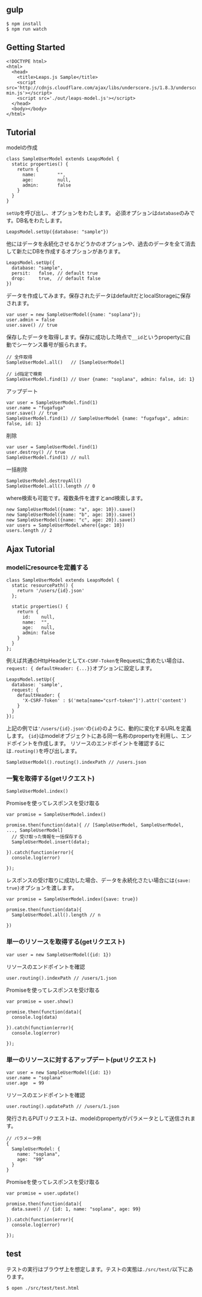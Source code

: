 ## gulp
```
$ npm install
$ npm run watch
```

## Getting Started

```
<!DOCTYPE html>
<html>
  <head>
    <title>Leaps.js Sample</title>
    <script src='http://cdnjs.cloudflare.com/ajax/libs/underscore.js/1.8.3/underscore-min.js'></script>
    <script src='./out/leaps-model.js'></script>
  </head>
  <body></body>
</html>
```

## Tutorial

modelの作成
```
class SampleUserModel extends LeapsModel {
  static properties() {
    return {
      name:        "",
      age:         null,
      admin:       false
    }
  }
}
```

`setUp`を呼び出し、オプションをわたします。
必須オプションは`database`のみです。DB名をわたします。
```
LeapsModel.setUp({database: "sample"})
```

他にはデータを永続化させるかどうかのオプションや、過去のデータを全て消去して新たにDBを作成するオプションがあります。
```
LeapsModel.setUp({
  database: "sample",
  persit:   false, // default true
  drop:     true,  // default false
})
```

データを作成してみます。保存されたデータはdefaultだとlocalStorageに保存されます。
```
var user = new SampleUserModel({name: "soplana"});
user.admin = false
user.save() // true
```

保存したデータを取得します。保存に成功した時点で`__id`というpropertyに自動でシーケンス番号が振られます。
```
// 全件取得
SampleUserModel.all()   // [SampleUserModel]

// id指定で検索
SampleUserModel.find(1) // User {name: "soplana", admin: false, id: 1}
```

アップデート
```
var user = SampleUserModel.find(1)
user.name = "fugafuga"
user.save() // true
SampleUserModel.find(1) // SampleUserModel {name: "fugafuga", admin: false, id: 1}
```

削除
```
var user = SampleUserModel.find(1)
user.destroy() // true
SampleUserModel.find(1) // null
```

一括削除
```
SampleUserModel.destroyAll()
SampleUserModel.all().length // 0
```

where検索も可能です。複数条件を渡すとand検索します。
```
new SampleUserModel({name: "a", age: 10}).save()
new SampleUserModel({name: "b", age: 10}).save()
new SampleUserModel({name: "c", age: 20}).save()
var users = SampleUserModel.where({age: 10})
users.length // 2
```

## Ajax Tutorial

### modelにresourceを定義する
```
class SampleUserModel extends LeapsModel {
  static resourcePath() {
    return '/users/{id}.json'
  };

  static properties() {
    return {
      id:    null,
      name:  "",
      age:   null,
      admin: false
    }
  }
};
```

例えば共通のHttpHeaderとして`X-CSRF-Token`をRequestに含めたい場合は、`request: { defaultHeader: {...}}`オプションに設定します。
```
LeapsModel.setUp({
  database: 'sample',
  request: {
    defaultHeader: {
      'X-CSRF-Token' : $('meta[name="csrf-token"]').attr('content')
    }
  }
});
```

上記の例では`'/users/{id}.json'`の`{id}`のように、動的に変化するURLを定義します。
`{id}`はmodelオブジェクトにある同一名称のpropertyを利用し、エンドポイントを作成します。
リソースのエンドポイントを確認するには`.routing()`を呼び出します。

```
SampleUserModel().routing().indexPath // /users.json
```

### 一覧を取得する(getリクエスト)
```
SampleUserModel.index()
```

Promiseを使ってレスポンスを受け取る
```
var promise = SampleUserModel.index()

promise.then(function(data){ // [SampleUserModel, SampleUserModel, ..., SampleUserModel]
  // 受け取った情報を一括保存する
  SampleUserModel.insert(data);

}).catch(function(error){
  console.log(error)

});
```

レスポンスの受け取りに成功した場合、データを永続化さたい場合には`{save: true}`オプションを渡します。
```
var promise = SampleUserModel.index({save: true})

promise.then(function(data){
  SampleUserModel.all().length // n

})
```

### 単一のリソースを取得する(getリクエスト)
```
var user = new SampleUserModel({id: 1})
```

リソースのエンドポイントを確認
```
user.routing().indexPath // /users/1.json
```

Promiseを使ってレスポンスを受け取る
```
var promise = user.show()

promise.then(function(data){
  console.log(data)

}).catch(function(error){
  console.log(error)

});
```

### 単一のリソースに対するアップデート(putリクエスト)
```
var user = new SampleUserModel({id: 1})
user.name = "soplana"
user.age  = 99
```

リソースのエンドポイントを確認
```
user.routing().updatePath // /users/1.json
```

発行されるPUTリクエストは、modelのpropertyがパラメータとして送信されます。
```
// パラメータ例
{
  SampleUserModel: {
    name: "soplana",
    age:  "99"
  }
}
```

Promiseを使ってレスポンスを受け取る
```
var promise = user.update()

promise.then(function(data){
  data.save() // {id: 1, name: "soplana", age: 99}

}).catch(function(error){
  console.log(error)

});
```

## test

テストの実行はブラウザ上を想定します。テストの実態は`./src/test/`以下にあります。
```
$ open ./src/test/test.html
```
